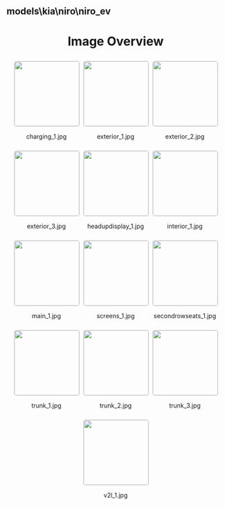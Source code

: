 ## models\kia\niro\niro_ev


<style>
    .image-gallery {
        display: flex;
        flex-wrap: wrap;
        gap: 10px;
        justify-content: center;
        padding: 10px;
    }
    .image-gallery img {
        width: 150px;
        height: auto;
        border: 1px solid #ddd;
        border-radius: 5px;
    }
    .image-gallery div {
        flex: 1 1 calc(33.333% - 20px); /* Three images per row on large screens */
        max-width: 150px;
        text-align: center;
    }
    @media (max-width: 768px) {
        .image-gallery div {
            flex: 1 1 calc(50% - 20px); /* Two images per row on medium screens */
        }
    }
    @media (max-width: 480px) {
        .image-gallery div {
            flex: 1 1 100%; /* One image per row on small screens */
        }
    }
</style>
<h1 style ="text-align: center;"> Image Overview </h1> <div class="image-gallery">
<div>
<img src="https://media.evkx.net/multimedia/models/kia/niro/niro_ev/charging_1_st.jpg">
<p>charging_1.jpg</p>
</div>
<div>
<img src="https://media.evkx.net/multimedia/models/kia/niro/niro_ev/exterior_1_st.jpg">
<p>exterior_1.jpg</p>
</div>
<div>
<img src="https://media.evkx.net/multimedia/models/kia/niro/niro_ev/exterior_2_st.jpg">
<p>exterior_2.jpg</p>
</div>
<div>
<img src="https://media.evkx.net/multimedia/models/kia/niro/niro_ev/exterior_3_st.jpg">
<p>exterior_3.jpg</p>
</div>
<div>
<img src="https://media.evkx.net/multimedia/models/kia/niro/niro_ev/headupdisplay_1_st.jpg">
<p>headupdisplay_1.jpg</p>
</div>
<div>
<img src="https://media.evkx.net/multimedia/models/kia/niro/niro_ev/interior_1_st.jpg">
<p>interior_1.jpg</p>
</div>
<div>
<img src="https://media.evkx.net/multimedia/models/kia/niro/niro_ev/main_1_st.jpg">
<p>main_1.jpg</p>
</div>
<div>
<img src="https://media.evkx.net/multimedia/models/kia/niro/niro_ev/screens_1_st.jpg">
<p>screens_1.jpg</p>
</div>
<div>
<img src="https://media.evkx.net/multimedia/models/kia/niro/niro_ev/secondrowseats_1_st.jpg">
<p>secondrowseats_1.jpg</p>
</div>
<div>
<img src="https://media.evkx.net/multimedia/models/kia/niro/niro_ev/trunk_1_st.jpg">
<p>trunk_1.jpg</p>
</div>
<div>
<img src="https://media.evkx.net/multimedia/models/kia/niro/niro_ev/trunk_2_st.jpg">
<p>trunk_2.jpg</p>
</div>
<div>
<img src="https://media.evkx.net/multimedia/models/kia/niro/niro_ev/trunk_3_st.jpg">
<p>trunk_3.jpg</p>
</div>
<div>
<img src="https://media.evkx.net/multimedia/models/kia/niro/niro_ev/v2l_1_st.jpg">
<p>v2l_1.jpg</p>
</div>
</div>
